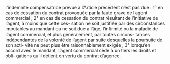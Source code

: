 l'indemnité compensatrice prévue à l’Article précédent n’est pas due :
1° en cas de cessation du contrat provoquée par la faute grave de l’agent commercial ;
2° en cas de cessation du contrat résultant de l’initiative de l’agent, à moins que cette ces-
sation ne soit justifiée par des circonstances imputables au mandant ou ne soit due à l’âge,
l’infirmité ou la maladie de l’agent commercial, et plus généralement, par toutes circons-
tances indépendantes de la volonté de l’agent par suite desquelles la poursuite de son acti-
vité ne peut plus être raisonnablement exigée ;
3° lorsqu’en accord avec le mandant, l’agent commercial cède à un tiers les droits et obli-
gations qu’il détient en vertu du contrat d’agence.